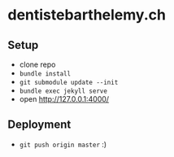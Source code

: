 # dentistebarthelemy.ch

## Setup

* clone repo
* `bundle install`
* `git submodule update --init`
* `bundle exec jekyll serve`
* open http://127.0.0.1:4000/

## Deployment

* `git push origin master` :)

